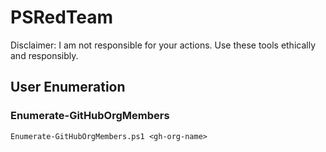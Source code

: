 # PSRedTeam
Disclaimer: I am not responsible for your actions. Use these tools ethically and responsibly.
## User Enumeration
### Enumerate-GitHubOrgMembers
```
Enumerate-GitHubOrgMembers.ps1 <gh-org-name>
```

